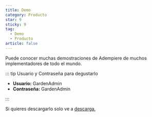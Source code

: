 ```yaml
---
title: Demo
category: Producto
star: 9
sticky: 9
tag:
  - Demo
  - Producto
article: false
---
```


Puede conocer muchas demostraciones de Adempiere de muchos implementadores de todo el mundo.

::: tip Usuario y Contraseña para degustarlo

- **Usuario:** GardenAdmin
- **Contraseña:** GardenAdmin

:::

Si quieres descargarlo solo ve a [descarga.](../downloads)
